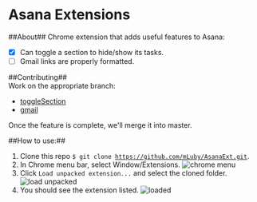 Asana Extensions
========

##About##
Chrome extension that adds useful features to Asana:  
- [x] Can toggle a section to hide/show its tasks.
- [ ] Gmail links are properly formatted.

##Contributing##  
Work on the appropriate branch:  
- [toggleSection](https://github.com/mLuby/AsanaExt/tree/toggleSection)
- [gmail](https://github.com/mLuby/AsanaExt/tree/gmail)

Once the feature is complete, we'll merge it into master.

##How to use:##

1. Clone this repo <code>$ git clone https://github.com/mLuby/AsanaExt.git</code>.
2. In Chrome menu bar, select Window/Extensions. ![chrome menu](https://cloud.githubusercontent.com/assets/2483420/4745825/c8b98172-5a3f-11e4-85e1-c65469578ca0.png)
3. Click <code>Load unpacked extension...</code> and select the cloned folder. ![load unpacked](https://cloud.githubusercontent.com/assets/2483420/4745826/cbe1b9be-5a3f-11e4-809a-eb9910e04531.png)
4. You should see the extension listed. ![loaded](https://cloud.githubusercontent.com/assets/2483420/4745827/cd3f166c-5a3f-11e4-8579-5e89e09c09b4.png)
